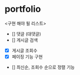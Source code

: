 # portfolio

<구현 해야 될 리스트>
- [] 댓글 (대댓글)
- [] 게시글 검색
- [x] 게시글 조회수
- [x] 페이징 기능 구현 
- [] 최신순, 조회수 순으로 정렬 기능



